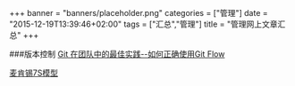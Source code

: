 +++
banner = "banners/placeholder.png"
categories = ["管理"]
date = "2015-12-19T13:39:46+02:00"
tags = ["汇总","管理"]
title = "管理网上文章汇总"
+++

    
###版本控制
[Git 在团队中的最佳实践--如何正确使用Git Flow](http://www.cnblogs.com/cnblogsfans/p/5075073.html)

[麦肯锡7S模型](http://baike.baidu.com/view/1016858.htm)



